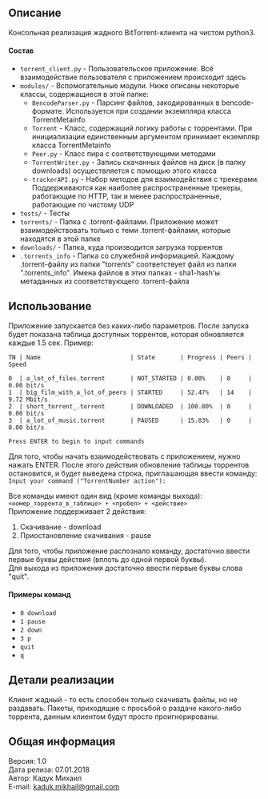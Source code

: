 ﻿## Описание

Консольная реализация жадного BitTorrent-клиента на чистом python3.

#### Состав

- ```torrent_client.py``` - Пользовательское приложение. Всё взаимодействие пользователя с приложением происходит здесь
- ```modules/``` - Вспомогательные модули. Ниже описаны некоторые классы, содержащиеся в этой папке:
  - ```BencodeParser.py``` - Парсинг файлов, закодированных в bencode-формате. Используется при создании экземпляра класса TorrentMetainfo
  - ```Torrent``` - Класс, содержащий логику работы с торрентами. При инициализации единственным аргументом принимает екземпляр класса TorrentMetainfo
  - ```Peer.py``` - Класс пира с соответствующими методами
  - ```TorrentWriter.py``` - Запись скачанных файлов на диск (в папку downloads) осуществляется с помощью этого класса
  - ```trackerAPI.py``` - Набор методов для взаимодействия с трекерами. Поддерживаются как наиболее распространенные трекеры, работающие по HTTP, так и менее распространенные, работающие по чистому UDP
- ```tests/``` - Тесты
- ```torrents/``` - Папка с .torrent-файлами. Приложение может взаимодействовать только с теми .torrent-файлами, которые находятся в этой папке
- ```downloads/``` - Папка, куда производится загрузка торрентов
- ```.torrents_info``` - Папка со служебной информацией. Каждому .torrent-файлу из папки "torrents" соответствует файл из папки ".torrents_info". Имена файлов в этих папках - sha1-hash'ы метаданных из соответствующего .torrent-файла

## Использование

Приложение запускается без каких-либо параметров. После запуска будет показана таблица доступных торрентов, которая обновляется каждые 1.5 сек. Пример:
```
TN | Name                         | State       | Progress | Peers | Speed

0  | a_lot_of_files.torrent       | NOT_STARTED | 0.00%    | 0     | 0.00 bit/s
1  | big_film_with_a_lot_of_peers | STARTED     | 52.47%   | 14    | 9.72 Mbit/s
2  | short_torrent_.torrent       | DOWNLOADED  | 100.00%  | 0     | 0.00 bit/s
3  | a_lot_of_music.torrent       | PAUSED      | 15.83%   | 0     | 0.00 bit/s

Press ENTER to begin to input commands
```
Для того, чтобы начать взаимодействовать с приложением, нужно нажать ENTER. После этого действия обновление таблицы торрентов остановится, и будет выведена строка, приглашающая ввести команду:<br/>
```Input your command ("TorrentNumber action"):```

Все команды имеют один вид (кроме команды выхода):<br/>
```<номер_торрента_в_таблице> + <пробел> + <действие>```<br/>
Приложение поддерживает 2 действия:
1. Скачивание - download
2. Приостановление скачивания - pause

Для того, чтобы приложение распознало команду, достаточно ввести первые буквы действия (вплоть до одной первой буквы).<br/>
Для выхода из приложения достаточно ввести первые буквы слова "quit".

#### Примеры команд

* ```0 download```
* ```1 pause```
* ```2 down```
* ```3 p```
* ```quit```
* ```q```

## Детали реализации

Клиент жадный - то есть способен только скачивать файлы, но не раздавать. Пакеты, приходящие с просьбой о раздаче какого-либо торрента, данным клиентом будут просто проигнорированы.

## Общая информация

Версия: 1.0<br/>
Дата релиза: 07.01.2018<br/>
Автор: Кадук Михаил<br/>
E-mail: kaduk.mikhail@gmail.com<br/>
